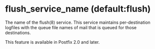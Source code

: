 # flush_service_name (default:flush) 


The name of the flush(8) service. This service maintains per-destination
logfiles with the queue file names of mail that is queued for those
destinations.



This feature is available in Postfix 2.0 and later.



